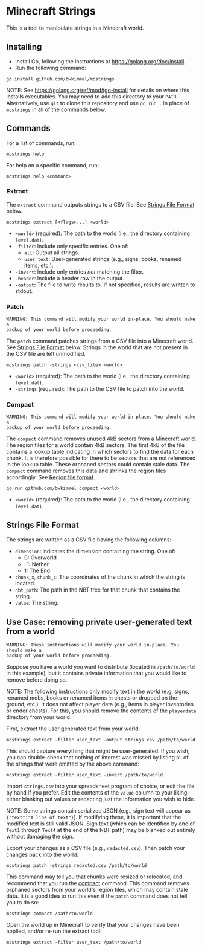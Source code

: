 Minecraft Strings
=================

This is a tool to manipulate strings in a Minecraft world.

## Installing

  - Install Go, following the instructions at https://golang.org/doc/install.
  - Run the following command:

```shell
go install github.com/bwkimmel/mcstrings
```

NOTE: See https://golang.org/ref/mod#go-install for details on where this
installs executables. You may need to add this directory to your `PATH`.
Alternatively, use `git` to clone this repository and use `go run .` in place
of `mcstrings` in all of the commands below.

## Commands

For a list of commands, run:

```
mcstrings help
```

For help on a specific command, run:

```
mcstrings help <command>
```

### Extract

The `extract` command outputs strings to a CSV file. See [Strings File
Format](#strings-file-format) below.

  `mcstrings extract [<flags>...] <world>`

  - `<world>` (required): The path to the world (i.e., the directory containing
    `level.dat`).
  - `-filter`: Include only specific entries. One of:
    - `all`: Output all strings.
    - `user_text`: User-generated strings (e.g., signs, books, renamed items,
      etc.).
  - `-invert`: Include only entries *not* matching the filter.
  - `-header`: Include a header row in the output.
  - `-output`: The file to write results to. If not specified, results are
                written to stdout.

### Patch

    WARNING: This command will modify your world in-place. You should make a
    backup of your world before proceeding.

The `patch` command patches strings from a CSV file into a Minecraft world.
See [Strings File Format](#strings-file-format) below. Strings in the world that
are not present in the CSV file are left unmodified.

  `mcstrings patch -strings <csv_file> <world>`

  - `<world>` (required): The path to the world (i.e., the directory containing
    `level.dat`).
  - `-strings` (required): The path to the CSV file to patch into the world.

### Compact

    WARNING: This command will modify your world in-place. You should make a
    backup of your world before proceeding.

The `compact` command removes unused 4kB sectors from a Minecraft world. The
region files for a world contain 4kB sectors. The first 4kB of the file contains
a lookup table indicating in which sectors to find the data for each chunk. It
is therefore possible for there to be sectors that are not referenced in the
lookup table. These orphaned sectors could contain stale data. The `compact`
command removes this data and shrinks the region files accordingly. See [Region
file format](https://minecraft.gamepedia.com/wiki/Region_file_format).

  `go run github.com/bwkimmel compact <world>`

  - `<world>` (required): The path to the world (i.e., the directory containing
    `level.dat`).

## Strings File Format

The strings are written as a CSV file having the following columns:

  - `dimension`: indicates the dimension containing the string. One of:
    -  0: Overworld
    - -1: Nether
    -  1: The End
  - `chunk_x`, `chunk_z`: The coordinates of the chunk in which the string is
    located.
  - `nbt_path`: The path in the NBT tree for that chunk that contains the string.
  - `value`: The string.

## Use Case: removing private user-generated text from a world

    WARNING: These instructions will modify your world in-place. You should make a
    backup of your world before proceeding.

Suppose you have a world you want to distribute (located in `/path/to/world` in
this example), but it contains private information that you would like to remove
before doing so.

NOTE: The following instructions only modify text in the *world* (e.g, signs,
renamed mobs, books or renamed items in chests or dropped on the ground, etc.).
It does not affect player data (e.g., items in player inventories or ender
chests). For this, you should remove the contents of the `playerdata` directory
from your world.

First, extract the user generated text from your world:
  
```shell
mcstrings extract -filter user_text -output strings.csv /path/to/world
```

This should capture everything that might be user-generated. If you wish, you
can double-check that nothing of interest was missed by listing all of the
strings that were omitted by the above command:

```shell
mcstrings extract -filter user_text -invert /path/to/world
```

Import `strings.csv` into your spreadsheet program of choice, or edit the file
by hand if you prefer. Edit the contents of the `value` column to your liking:
either blanking out values or redacting just the information you wish to hide.

NOTE: Some strings contain serialized JSON (e.g., sign text will appear as
`{"text":"A line of text"}`). If modifying these, it is important that the
modified text is still valid JSON. Sign text (which can be identified by one of
`Text1` through `Text4` at the end of the NBT path) may be blanked out entirely
without damaging the sign.

Export your changes as a CSV file (e.g., `redacted.csv`). Then patch your
changes back into the world:

```shell
mcstrings patch -strings redacted.csv /path/to/world
```

This command may tell you that chunks were resized or relocated, and recommend
that you run the [compact](#compact) command. This command removes orphaned
sectors from your world's region files, which may contain stale data. It is a
good idea to run this even if the `patch` command does not tell you to do so:

```shell
mcstrings compact /path/to/world
```

Open the world up in Minecraft to verify that your changes have been applied,
and/or re-run the extract tool:

```shell
mcstrings extract -filter user_text /path/to/world
```
